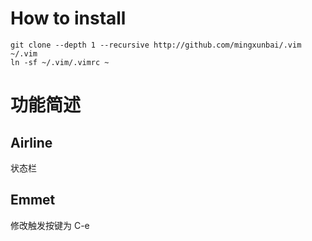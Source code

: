 # How to install
```
git clone --depth 1 --recursive http://github.com/mingxunbai/.vim ~/.vim
ln -sf ~/.vim/.vimrc ~
```

# 功能简述
## Airline
状态栏

## Emmet
修改触发按键为 C-e

